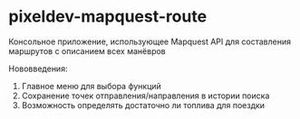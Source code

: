 # pixeldev-mapquest-route
Консольное приложение, использующее Mapquest API для составления маршрутов с описанием всех манёвров

Нововведения:

1. Главное меню для выбора функций
2. Сохранение точек отправления/направления в истории поиска
3. Возможность определять достаточно ли топлива для поездки

